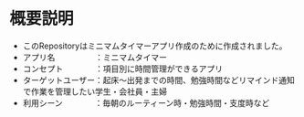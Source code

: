 # 概要説明
- このRepositoryはミニマムタイマーアプリ作成のために作成されました。
- アプリ名　　　　　：ミニマムタイマー
- コンセプト　　　　：項目別に時間管理ができるアプリ
- ターゲットユーザー：起床〜出発までの時間、勉強時間などリマインド通知で作業を管理したい学生・会社員・主婦
- 利用シーン　　　　：毎朝のルーティーン時・勉強時間・支度時など
